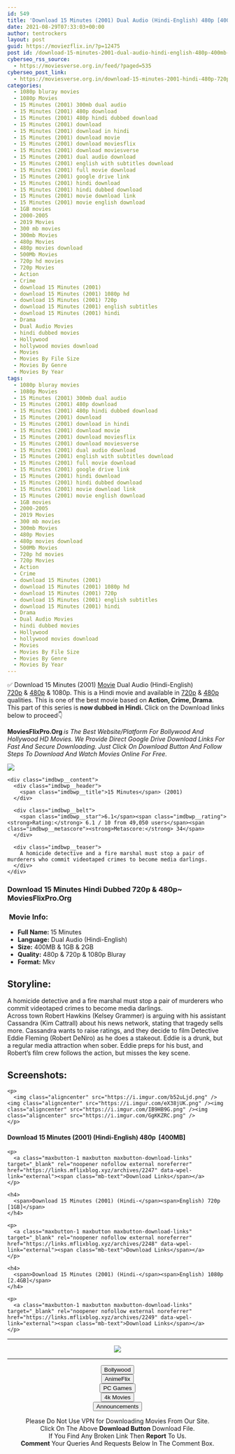 ```yaml
---
id: 549
title: 'Download 15 Minutes (2001) Dual Audio (Hindi-English) 480p [400MB] || 720p [1GB] || 1080p [2GB]'
date: 2021-08-29T07:33:03+00:00
author: tentrockers
layout: post
guid: https://moviezflix.in/?p=12475
post id: /download-15-minutes-2001-dual-audio-hindi-english-480p-400mb-720p-1gb-1080p-2gb/
cyberseo_rss_source:
  - https://moviesverse.org.in/feed/?paged=535
cyberseo_post_link:
  - https://moviesverse.org.in/download-15-minutes-2001-hindi-480p-720p-1080p/
categories:
  - 1080p bluray movies
  - 1080p Movies
  - 15 Minutes (2001) 300mb dual audio
  - 15 Minutes (2001) 480p download
  - 15 Minutes (2001) 480p hindi dubbed download
  - 15 Minutes (2001) download
  - 15 Minutes (2001) download in hindi
  - 15 Minutes (2001) download movie
  - 15 Minutes (2001) download moviesflix
  - 15 Minutes (2001) download moviesverse
  - 15 Minutes (2001) dual audio download
  - 15 Minutes (2001) english with subtitles download
  - 15 Minutes (2001) full movie download
  - 15 Minutes (2001) google drive link
  - 15 Minutes (2001) hindi download
  - 15 Minutes (2001) hindi dubbed download
  - 15 Minutes (2001) movie download link
  - 15 Minutes (2001) movie english download
  - 1GB movies
  - 2000-2005
  - 2019 Movies
  - 300 mb movies
  - 300mb Movies
  - 480p Movies
  - 480p movies download
  - 500Mb Movies
  - 720p hd movies
  - 720p Movies
  - Action
  - Crime
  - download 15 Minutes (2001)
  - download 15 Minutes (2001) 1080p hd
  - download 15 Minutes (2001) 720p
  - download 15 Minutes (2001) english subtitles
  - download 15 Minutes (2001) hindi
  - Drama
  - Dual Audio Movies
  - hindi dubbed movies
  - Hollywood
  - hollywood movies download
  - Movies
  - Movies By File Size
  - Movies By Genre
  - Movies By Year
tags:
  - 1080p bluray movies
  - 1080p Movies
  - 15 Minutes (2001) 300mb dual audio
  - 15 Minutes (2001) 480p download
  - 15 Minutes (2001) 480p hindi dubbed download
  - 15 Minutes (2001) download
  - 15 Minutes (2001) download in hindi
  - 15 Minutes (2001) download movie
  - 15 Minutes (2001) download moviesflix
  - 15 Minutes (2001) download moviesverse
  - 15 Minutes (2001) dual audio download
  - 15 Minutes (2001) english with subtitles download
  - 15 Minutes (2001) full movie download
  - 15 Minutes (2001) google drive link
  - 15 Minutes (2001) hindi download
  - 15 Minutes (2001) hindi dubbed download
  - 15 Minutes (2001) movie download link
  - 15 Minutes (2001) movie english download
  - 1GB movies
  - 2000-2005
  - 2019 Movies
  - 300 mb movies
  - 300mb Movies
  - 480p Movies
  - 480p movies download
  - 500Mb Movies
  - 720p hd movies
  - 720p Movies
  - Action
  - Crime
  - download 15 Minutes (2001)
  - download 15 Minutes (2001) 1080p hd
  - download 15 Minutes (2001) 720p
  - download 15 Minutes (2001) english subtitles
  - download 15 Minutes (2001) hindi
  - Drama
  - Dual Audio Movies
  - hindi dubbed movies
  - Hollywood
  - hollywood movies download
  - Movies
  - Movies By File Size
  - Movies By Genre
  - Movies By Year
---
```

<div class="thecontent clearfix">
  <p>
    ✅ Download 15 Minutes (2001) <a href="https://moviesverse.org.in/category/movies/" data-wpel-link="internal">Movie</a> Dual Audio (Hindi-English) <a href="https://moviesverse.org.in/720p-movies/" data-wpel-link="internal">720p</a>&nbsp;&&nbsp;<a href="https://moviesverse.org.in/480p-movies/" data-wpel-link="internal">480p</a> & 1080p. This is a Hindi movie and available in <a href="https://moviesverse.org.in/720p-movies/" data-wpel-link="internal">720p</a>&nbsp;&&nbsp;<a href="https://moviesverse.org.in/480p-movies/" data-wpel-link="internal">480p</a> qualities. This is one of the best movie based on <strong>Action, Crime, Drama</strong>. This part of this series is <strong>now dubbed in <span>Hindi.&nbsp;</span></strong><span>Click on the Download links below to proceed👇</span>
  </p>
  
  <p>
    <strong><span>MoviesFlixPro.Org&nbsp;</span></strong><em>is The Best Website/Platform For Bollywood And Hollywood HD Movies. We Provide Direct Google Drive Download Links For Fast And Secure Downloading. Just Click On Download Button And Follow Steps To&nbsp;Download And Watch Movies Online For Free.</em>
  </p>
  
  <div class="imdbwp imdbwp--movie dark">
    <div class="imdbwp__thumb">
      <a class="imdbwp__link" target="_blank" title="15 Minutes" href="https://www.imdb.com/title/tt0179626/" rel="nofollow external noopener noreferrer" data-wpel-link="external"><img class="imdbwp__img" src="https://m.media-amazon.com/images/M/MV5BMTI3MzQ1MzIwNl5BMl5BanBnXkFtZTYwMTAxODc5._V1_SX300.jpg" /></a>
    </div>
    
    <div class="imdbwp__content">
      <div class="imdbwp__header">
        <span class="imdbwp__title">15 Minutes</span> (2001)
      </div>
      
      <div class="imdbwp__belt">
        <span class="imdbwp__star">6.1</span><span class="imdbwp__rating"><strong>Rating:</strong> 6.1 / 10 from 49,050 users</span><span class="imdbwp__metascore"><strong>Metascore:</strong> 34</span>
      </div>
      
      <div class="imdbwp__teaser">
        A homicide detective and a fire marshal must stop a pair of murderers who commit videotaped crimes to become media darlings.
      </div>
    </div>
  </div>
  
  <h3>
    <span>Download 15 Minutes Hindi Dubbed 720p & 480p~ MoviesFlixPro.Org</span>
  </h3>
  
  <h3>
    <span>&nbsp;Movie Info:&nbsp;</span>
  </h3>
  
  <ul>
    <li>
      <strong>Full Name: </strong>15 Minutes
    </li>
    <li>
      <strong>Language:</strong> Dual Audio (Hindi-English)
    </li>
    <li>
      <strong>Size:</strong> 400MB & 1GB & 2GB
    </li>
    <li>
      <strong>Quality:</strong> 480p & 720p & 1080p Bluray
    </li>
    <li>
      <strong>Format:</strong>&nbsp;Mkv
    </li>
  </ul>
  
  <h2>
    <span>Storyline:</span>
  </h2>
  
  <div class="summary_text">
    A homicide detective and a fire marshal must stop a pair of murderers who commit videotaped crimes to become media darlings.
  </div>
  
  <div>
    Across town Robert Hawkins (Kelsey Grammer) is arguing with his assistant Cassandra (Kim Cattrall) about his news network, stating that tragedy sells more. Cassandra wants to raise ratings, and they decide to film Detective Eddie Fleming (Robert DeNiro) as he does a stakeout. Eddie is a drunk, but a regular media attraction when sober. Eddie preps for his bust, and Robert’s film crew follows the action, but misses the key scene.
  </div>
  
  <div class="summary_text">
    <h2>
      <span>Screenshots:</span>
    </h2>
    
    <p>
      <img class="aligncenter" src="https://i.imgur.com/b52uLjd.png" /><img class="aligncenter" src="https://i.imgur.com/eX38jUK.png" /><img class="aligncenter" src="https://i.imgur.com/IB9HB9G.png" /><img class="aligncenter" src="https://i.imgur.com/GgKKZRC.png" />
    </p>
  </div>
  
  <div class="inline canwrap">
    <h4>
      <span>Download 15 Minutes (2001) (Hindi-English) </span><span>480p&nbsp; [400MB]</span>
    </h4>
    
    <p>
      <a class="maxbutton-1 maxbutton maxbutton-download-links" target="_blank" rel="noopener nofollow external noreferrer" href="https://links.mflixblog.xyz/archives/2247" data-wpel-link="external"><span class="mb-text">Download Links</span></a>
    </p>
    
    <h4>
      <span>Download 15 Minutes (2001) (Hindi-</span><span>English) 720p [1GB]</span>
    </h4>
    
    <p>
      <a class="maxbutton-1 maxbutton maxbutton-download-links" target="_blank" rel="noopener nofollow external noreferrer" href="https://links.mflixblog.xyz/archives/2248" data-wpel-link="external"><span class="mb-text">Download Links</span></a>
    </p>
    
    <h4>
      <span>Download 15 Minutes (2001) (Hindi-</span><span>English) 1080p [2.4GB]</span>
    </h4>
    
    <p>
      <a class="maxbutton-1 maxbutton maxbutton-download-links" target="_blank" rel="noopener nofollow external noreferrer" href="https://links.mflixblog.xyz/archives/2249" data-wpel-link="external"><span class="mb-text">Download Links</span></a>
    </p>
  </div>
</div>

<center>
  </p> 
  
  <hr />
  
  <p>
    <a href="http://gdrivepro.xyz/join.php" data-wpel-link="external" target="_blank" rel="nofollow external noopener noreferrer"><img src="https://i.imgur.com/FhMdWdW.png" /></a>
  </p>
  
  <hr />
  
  <p>
    <a href="https://dogemovies.xyz" target="_blank" data-wpel-link="external" rel="nofollow external noopener noreferrer"><button class="button button5">Bollywood</button></a><br /> <a href="https://animeflix.in" target="_blank" data-wpel-link="external" rel="nofollow external noopener noreferrer"><button class="button button5">AnimeFlix</button></a><br /> <a href="https://gamesflix.net/" target="_blank" data-wpel-link="external" rel="nofollow external noopener noreferrer"><button class="button button5">PC Games</button></a><br /> <a href="https://uhdmovies.in" target="_blank" data-wpel-link="external" rel="nofollow external noopener noreferrer"><button class="button button5">4k Movies</button></a><br /> <a href="https://moviesverse.org.in/announcements/" target="_blank" data-wpel-link="internal" rel="noopener"><button class="button button5">Announcements</button></a>
  </p>
  
  <div class="alert alert-danger">
    Please Do Not Use VPN for Downloading Movies From Our Site.
  </div>
  
  <div class="alert alert-success">
    Click On The Above <strong>Download Button</strong> Download File.
  </div>
  
  <div class="alert alert-warning">
    If You Find Any Broken Link Then <strong>Report</strong> To Us.
  </div>
  
  <div class="alert alert-info">
    <strong>Comment</strong> Your Queries And Requests Below In The Comment Box.
  </div>
  
  <p>
    </center>
  </p>
